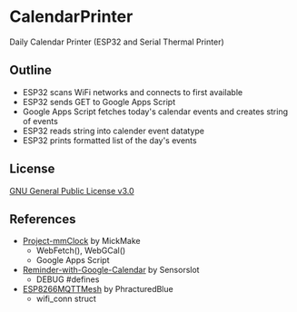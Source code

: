 # CalendarPrinter
Daily Calendar Printer (ESP32 and Serial Thermal Printer)

## Outline
* ESP32 scans WiFi networks and connects to first available
* ESP32 sends GET to Google Apps Script
* Google Apps Script fetches today's calendar events and creates string of events
* ESP32 reads string into calender event datatype
* ESP32 prints formatted list of the day's events

## License
[GNU General Public License v3.0](LICENSE)

## References
* [Project-mmClock](https://github.com/MickMake/Project-mmClock) by MickMake
  * WebFetch(), WebGCal()
  * Google Apps Script
* [Reminder-with-Google-Calendar](https://github.com/SensorsIot/Reminder-with-Google-Calender) by Sensorslot
  * DEBUG #defines
* [ESP8266MQTTMesh](https://github.com/PhracturedBlue/ESP8266MQTTMesh) by PhracturedBlue
  * wifi_conn struct